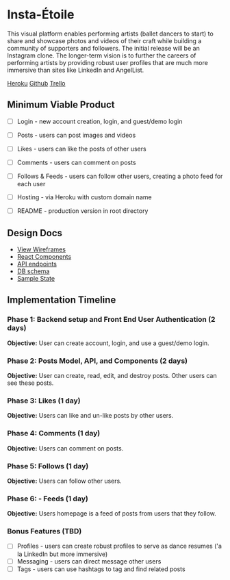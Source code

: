 # Insta-Étoile

This visual platform enables performing artists (ballet dancers to start) to share and showcase photos and videos of their craft while building a community of supporters and followers. The initial release will be an Instagram clone. The longer-term vision is to further the careers of performing artists by providing robust user profiles that are much more immersive than sites like LinkedIn and AngelList.

[Heroku](https://lit-mesa-39574.herokuapp.com)
[Github](https://github.com/chrisbrickey/insta-etoile)
[Trello](https://trello.com/b/uhBuM9rx/etoile-working-title)


## Minimum Viable Product

- [ ] Login - new account creation, login, and guest/demo login
- [ ] Posts - users can post images and videos
- [ ] Likes - users can like the posts of other users
- [ ] Comments - users can comment on posts
- [ ] Follows & Feeds - users can follow other users, creating a photo feed for each user
- [ ] Hosting - via Heroku with custom domain name
- [ ] README - production version in root directory


## Design Docs

* [View Wireframes][wireframes]
* [React Components][components]
* [API endpoints][api-endpoints]
* [DB schema][schema]
* [Sample State][sample-state]

[wireframes]: wireframes
[components]: component-hierarchy.md
[sample-state]: sample-state.md
[api-endpoints]: api-endpoints.md
[schema]: schema.md


## Implementation Timeline

### Phase 1: Backend setup and Front End User Authentication (2 days)

**Objective:** User can create account, login, and use a guest/demo login.

### Phase 2: Posts Model, API, and Components (2 days)

**Objective:** User can create, read, edit, and destroy posts. Other users can see these posts.

### Phase 3: Likes (1 day)

**Objective:** Users can like and un-like posts by other users.

### Phase 4: Comments (1 day)

**Objective:** Users can comment on posts.

### Phase 5: Follows (1 day)

**Objective:** Users can follow other users.

### Phase 6: - Feeds (1 day)

**Objective:** Users homepage is a feed of posts from users that they follow.


### Bonus Features (TBD)
- [ ] Profiles - users can create robust profiles to serve as dance resumes ('a la LinkedIn but more immersive)
- [ ] Messaging - users can direct message other users
- [ ] Tags - users can use hashtags to tag and find related posts
